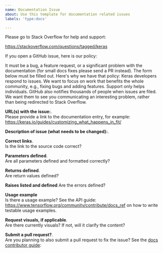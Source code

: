 ```yaml
---
name: Documentation Issue
about: Use this template for documentation related issues
labels: 'type:docs'

---
```


Please go to Stack Overflow for help and support:

https://stackoverflow.com/questions/tagged/keras

If you open a GitHub issue, here is our policy:

It must be a bug, a feature request, or a significant problem with the documentation (for small docs fixes please send a PR instead).
The form below must be filled out.
Here's why we have that policy: Keras developers respond to issues. We want to focus on work that benefits the whole community, e.g., fixing bugs and adding features. Support only helps individuals. GitHub also notifies thousands of people when issues are filed. We want them to see you communicating an interesting problem, rather than being redirected to Stack Overflow.

**URL(s) with the issue:**.  
Please provide a link to the documentation entry, for example: https://keras.io/guides/customizing_what_happens_in_fit/


**Description of issue (what needs to be changed):**.  


**Correct links**.  
Is the link to the source code correct?


**Parameters defined**.  
Are all parameters defined and formatted correctly?


**Returns defined**.     
Are return values defined?


**Raises listed and defined**
Are the errors defined? 


**Usage example**      
Is there a usage example?
See the API guide: https://www.tensorflow.org/community/contribute/docs_ref on how to write testable usage examples.


**Request visuals, if applicable**.  
Are there currently visuals? If not, will it clarify the content?


**Submit a pull request?**.  
Are you planning to also submit a pull request to fix the issue? See the [docs contributor guide](https://github.com/keras-team/keras/blob/master/CONTRIBUTING.md):



